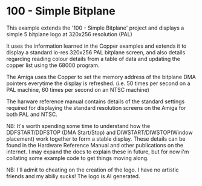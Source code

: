 # 100 - Simple Bitplane
This example extends the '100 - Simple Bitplane' project and displays a simple 5 bitplane logo at 320x256 resolution (PAL)

It uses the information learned in the Copper examples and extends it to display a standard lo-res 320x256 PAL bitplane screen, and 
also details regarding reading colour details from a table of data and updating the copper list using the 68000 program.

The Amiga uses the Copper to set the memory address of the bitplane DMA pointers everytime the display is refreshed.
(i.e. 50 times per second on a PAL machine, 60 times per second on an NTSC machine)

The harware reference manual contains details of the standard settings required for displaying the standard resolution screens on the Amiga for both PAL and NTSC.

NB: It's worth spending some time to understand how the DDFSTART/DDFSTOP (DMA Start/Stop) and DIWSTART/DIWSTOP(Window placement) work together to form a stable display.
These details can be found in the Hardware Reference Manual and other publications on the internet. I may expand the docs to explain these in future, but for now i'm collating some example code to get things moving along.

NB: I'll admit to cheating on the creation of the logo. I have no artistic friends and my abiliy sucks! The logo is AI generated.


